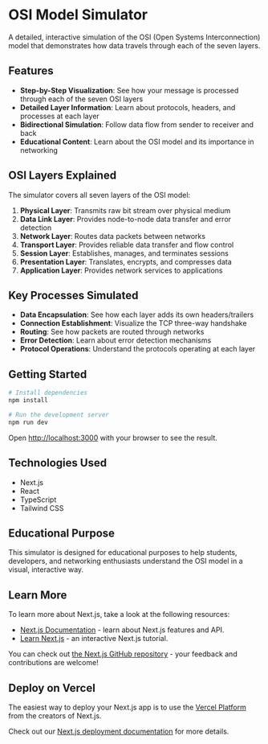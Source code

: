 # OSI Model Simulator

A detailed, interactive simulation of the OSI (Open Systems Interconnection) model that demonstrates how data travels through each of the seven layers.

## Features

- **Step-by-Step Visualization**: See how your message is processed through each of the seven OSI layers
- **Detailed Layer Information**: Learn about protocols, headers, and processes at each layer
- **Bidirectional Simulation**: Follow data flow from sender to receiver and back
- **Educational Content**: Learn about the OSI model and its importance in networking

## OSI Layers Explained

The simulator covers all seven layers of the OSI model:

1. **Physical Layer**: Transmits raw bit stream over physical medium
2. **Data Link Layer**: Provides node-to-node data transfer and error detection
3. **Network Layer**: Routes data packets between networks
4. **Transport Layer**: Provides reliable data transfer and flow control
5. **Session Layer**: Establishes, manages, and terminates sessions
6. **Presentation Layer**: Translates, encrypts, and compresses data
7. **Application Layer**: Provides network services to applications

## Key Processes Simulated

- **Data Encapsulation**: See how each layer adds its own headers/trailers
- **Connection Establishment**: Visualize the TCP three-way handshake
- **Routing**: See how packets are routed through networks
- **Error Detection**: Learn about error detection mechanisms
- **Protocol Operations**: Understand the protocols operating at each layer

## Getting Started

```bash
# Install dependencies
npm install

# Run the development server
npm run dev
```

Open [http://localhost:3000](http://localhost:3000) with your browser to see the result.

## Technologies Used

- Next.js
- React
- TypeScript
- Tailwind CSS

## Educational Purpose

This simulator is designed for educational purposes to help students, developers, and networking enthusiasts understand the OSI model in a visual, interactive way.

## Learn More

To learn more about Next.js, take a look at the following resources:

- [Next.js Documentation](https://nextjs.org/docs) - learn about Next.js features and API.
- [Learn Next.js](https://nextjs.org/learn) - an interactive Next.js tutorial.

You can check out [the Next.js GitHub repository](https://github.com/vercel/next.js) - your feedback and contributions are welcome!

## Deploy on Vercel

The easiest way to deploy your Next.js app is to use the [Vercel Platform](https://vercel.com/new?utm_medium=default-template&filter=next.js&utm_source=create-next-app&utm_campaign=create-next-app-readme) from the creators of Next.js.

Check out our [Next.js deployment documentation](https://nextjs.org/docs/app/building-your-application/deploying) for more details.
